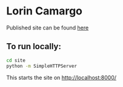 # Lorin Camargo

Published site can be found [here](https://lorincamargo.github.io/personal-website/site)

## To run locally:

```bash
cd site
python -m SimpleHTTPServer
```

This starts the site on [http://localhost:8000/](http://localhost:8000/)
